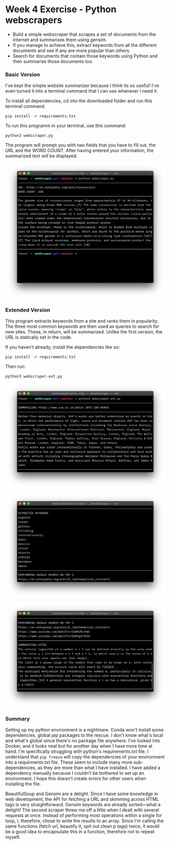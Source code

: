 # Week 4 Exercise - Python webscrapers

- Build a simple webscraper that scrapes a set of documents from the internet and summarises them using gensim.
- If you manage to achieve this, extract keywords from all the different documents and see if any are more popular than others.
- Search for documents that contain those keywords using Python and then summarise those documents too.

### Basic Version

I've kept the simple website summarizer because I think its so useful! I've even turned it into a terminal command that I can use whenever I need it. 

To install all dependencies, cd into the downloaded folder and run this terminal command.

```
pip install -r requirements.txt
```

To run this programm in your terminal, use this command:

```
python3 webscraper.py
```

The program will prompt you with two fields that you have to fill out, the URL and the WORD COUNT. After having entered your information, the summarized text will be displayed.

![Screenshot](./screenshot1.jpg)

### Extended Version

This program extracts keywords from a site and ranks them in popularity. The three most common keywords are then used as queries to search for new sites. These, in return, will be summarized. Unlike the first version, the URL is statically set in the code.

If you haven't already, install the dependencies like so:

```
pip install -r requirements.txt
```

Then run:

```
python3 webscraper-ext.py
```

![Screenshot](./screenshot2.jpg)

![Screenshot](./screenshot3.jpg)

![Screenshot](./screenshot4.jpg)

### Summary

Setting up my python environment is a nightmare. Conda won't install some dependencies, global pip packages to the rescue. I don't know what's local and what's global since there's no package file anywhere. I've looked into Docker, and it looks neat but for another day when I have more time at hand. I'm specifically struggling with python's requirements.txt file. I understand that `pip freeze` will copy the dependencies of your environment into a requirments.txt file. These seem to include many more sub-dependencies, as they are more than what I have installed. I have added a dependency manually because I couldn't be bothered to set up an environment. I hope this doesn't create errors for other users when installing the file.

BeautifulSoup and Gensim are a delight. Since I have some knowledge in web development, the API for fetching a URL and skimming across HTML tags is very straightforward. Gensim keywords are already sorted—what a delight! The second scraper threw me off a little when I dealt with several requests at once. Instead of performing most operations within a single for loop, I, therefore, chose to write the results to an array. Since I'm calling the same functions (fetch url, beautify it, spit out clean p tags) twice, it would be a good idea to encapsulate this in a function, therefore not to repeat myself.
